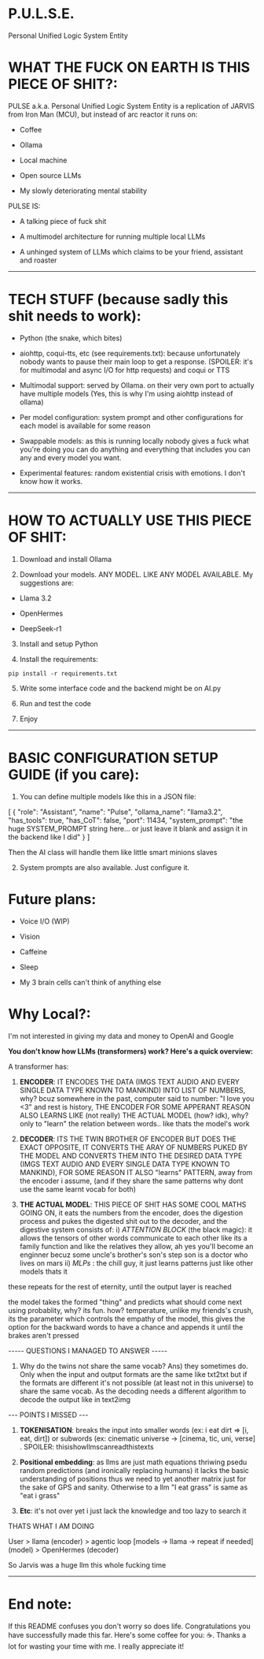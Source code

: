 # P.U.L.S.E.

Personal Unified Logic System Entity

# WHAT THE FUCK ON EARTH IS THIS PIECE OF SHIT?:

PULSE a.k.a. Personal Unified Logic System Entity is a replication of JARVIS from Iron Man (MCU), but instead of arc reactor it runs on:

- Coffee

- Ollama

- Local machine

- Open source LLMs

- My slowly deteriorating mental stability


PULSE IS:

- A talking piece of fuck shit

- A multimodel architecture for running multiple local LLMs

- A unhinged system of LLMs which claims to be your friend, assistant and roaster



---

# TECH STUFF (because sadly this shit needs to work):

- Python (the snake, which bites)

- aiohttp, coqui-tts, etc (see requirements.txt): because unfortunately nobody wants to pause their main loop to get a response. (SPOILER: it's for multimodal and async I/O for http requests) and coqui or TTS

- Multimodal support: served by Ollama. on their very own port to actually have multiple models (Yes, this is why I'm using aiohttp instead of ollama)

- Per model configuration: system prompt and other configurations for each model is available for some reason

- Swappable models: as this is running locally nobody gives a fuck what you're doing you can do anything and everything that includes you can any and every model you want.

- Experimental features: random existential crisis with emotions. I don't know how it works.



---

# HOW TO ACTUALLY USE THIS PIECE OF SHIT:

1. Download and install Ollama


2. Download your models. ANY MODEL. LIKE ANY MODEL AVAILABLE. My suggestions are:



- Llama 3.2

- OpenHermes

- DeepSeek-r1


3. Install and setup Python


4. Install the requirements:

```
pip install -r requirements.txt
```


5. Write some interface code and the backend might be on AI.py


6. Run and test the code


7. Enjoy




---

# BASIC CONFIGURATION SETUP GUIDE (if you care):

1. You can define multiple models like this in a JSON file:



[
  {
    "role": "Assistant",
    "name": "Pulse",
    "ollama_name": "llama3.2",
    "has_tools": true,
    "has_CoT": false,
    "port": 11434,
    "system_prompt": "the huge SYSTEM_PROMPT string here... or just leave it blank and assign it in the backend like I did"
  }
]

Then the AI class will handle them like little smart minions slaves

2. System prompts are also available. Just configure it.


# Future plans:

- Voice I/O (WIP)

- Vision

- Caffeine

- Sleep

- My 3 brain cells can't think of anything else


# Why Local?:

I'm not interested in giving my data and money to OpenAI and Google

**You don't know how LLMs (transformers) work? Here's a quick overview:**

A transformer has:

1. **ENCODER**: IT ENCODES THE DATA (IMGS TEXT AUDIO AND EVERY SINGLE DATA TYPE KNOWN TO MANKIND) INTO LIST OF NUMBERS, why? bcuz somewhere in the past, computer said to number: "I love you <3" and rest is history, THE ENCODER FOR SOME APPERANT REASON ALSO LEARNS LIKE (not really) THE ACTUAL MODEL (how? idk), why? only to "learn" the relation between words.. like thats the model's work


2. **DECODER**: ITS THE TWIN BROTHER OF ENCODER BUT DOES THE EXACT OPPOSITE, IT CONVERTS THE ARAY OF NUMBERS PUKED BY THE MODEL AND CONVERTS THEM INTO THE DESIRED DATA TYPE (IMGS TEXT AUDIO AND EVERY SINGLE DATA TYPE KNOWN TO MANKIND), FOR SOME REASON IT ALSO "learns" PATTERN, away from the encoder i assume, (and if they share the same patterns why dont use the same learnt vocab for both)


3. **THE ACTUAL MODEL**: THIS PIECE OF SHIT HAS SOME COOL MATHS GOING ON, it eats the numbers from the encoder, does the digestion process and pukes the digested shit out to the decoder, and the digestive system consists of:
i) *ATTENTION BLOCK* (the black magic): it allows the tensors of other words communicate to each other like its a family function and like the relatives they allow, ah yes you'll become an enginner becuz some uncle's brother's son's step son is a doctor who lives on mars
ii) *MLPs* : the chill guy, it just learns patterns just like other models thats it 

these repeats for the rest of eternity, until the output layer is reached



the model takes the formed "thing" and predicts what should come next using probablity, why? its fun. how? temperature, unlike my friends's crush, its the parameter which controls the empathy of the model, this gives the option for the backward words to have a chance and appends it until the brakes aren't pressed  

----- QUESTIONS I MANAGED TO ANSWER -----

1. Why do the twins not share the same vocab? Ans) they sometimes do. Only when the input and output formats are the same like txt2txt but if the formats are different it's not possible (at least not in this universe) to share the same vocab. As the decoding needs a different algorithm to decode the output like in text2img



--- POINTS I MISSED ---

1. **TOKENISATION**: breaks the input into smaller words (ex: i eat dirt => [i, eat, dirt]) or subwords (ex: cinematic universe -> [cinema, tic, uni, verse] . SPOILER: thisishowllmscanreadthistexts


2. **Positional embedding**: as llms are just math equations thriwing psedu random predictions (and ironically replacing humans) it lacks the basic understanding of positions thus we need to yet another matrix just for the sake of GPS and sanity. Otherwise to a llm "I eat grass" is same as "eat i grass"


3. **Etc**: it's not over yet i just lack the knowledge and too lazy to search it



THATS WHAT I AM DOING

User > llama (encoder) > agentic loop [models -> llama -> repeat if needed] (model) > OpenHermes (decoder)

So Jarvis was a huge llm this whole fucking time


---

# End note:

If this README confuses you don't worry so does life. Congratulations you have successfully made this far. Here's some coffee for you: ☕. Thanks a lot for wasting your time with me. I really appreciate it!